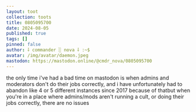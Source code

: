 ```yaml
---
layout: toot
collection: toots
title: 0805095700
date: 2024-08-05
published: true
tags: []
pinned: false
author: ⸸ commander ░ nova ⸸ :~$
avatar: /img/avatar/daemon.jpeg
mastodon: https://mastodon.online/@cmdr_nova/0805095700
---
```


the only time i've had a bad time on mastodon is when admins and moderators don't do their jobs correctly, and i have unfortunately had to abandon like 4 or 5 different instances since 2017 because of thatbut when you're in a place where admins/mods aren't running a cult, or doing their jobs correctly, there are no issues
